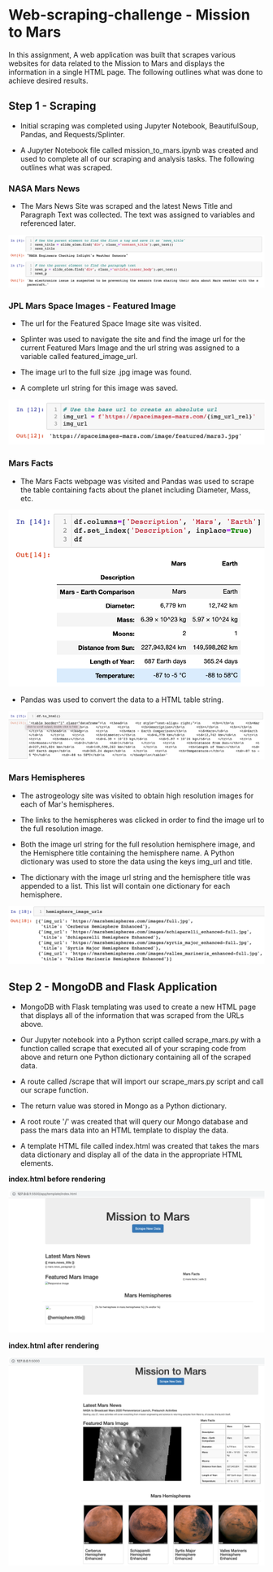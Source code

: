 # Web-scraping-challenge - Mission to Mars

In this assignment, A web application was built that scrapes various websites for data related to the Mission to Mars and displays the information in a single HTML page. The following outlines what was done to achieve desired results.

## Step 1 - Scraping
- Initial scraping was completed using Jupyter Notebook, BeautifulSoup, Pandas, and Requests/Splinter.

- A Jupyter Notebook file called mission_to_mars.ipynb was created and used to complete all of our scraping and analysis tasks. The following outlines what was scraped.


### NASA Mars News

- The Mars News Site  was scraped and the latest News Title and Paragraph Text was collected. The text was assigned to variables and referenced later.

![](Images/News_Title_Paragraph.png)


### JPL Mars Space Images - Featured Image

- The url for the Featured Space Image site was visited.

- Splinter was used to navigate the site and find the image url for the current Featured Mars Image and the url string was assigned to a variable called featured_image_url.

- The image url to the full size .jpg image was found.

- A complete url string for this image was saved.

![](Images/img_url.png)




### Mars Facts

- The Mars Facts webpage was visited and Pandas was used to scrape the table containing facts about the planet including Diameter, Mass, etc.

![](Images/Mars_Earth_Comparison.png)


- Pandas was used to convert the data to a HTML table string.

![](Images/Mars_html.png)



### Mars Hemispheres

- The astrogeology site was visited to obtain high resolution images for each of Mar's hemispheres.

- The links to the hemispheres was clicked in order to find the image url to the full resolution image.

- Both the image url string for the full resolution hemisphere image, and the Hemisphere title containing the hemisphere name. A Python dictionary was used to store the data using the keys img_url and title.

- The dictionary with the image url string and the hemisphere title was appended to a list. This list will contain one dictionary for each hemisphere.

![](Images/img_url_title.png)




## Step 2 - MongoDB and Flask Application
- MongoDB with Flask templating was used to create a new HTML page that displays all of the information that was scraped from the URLs above.

- Our Jupyter notebook into a Python script called scrape_mars.py with a function called scrape that executed all of your scraping code from above and return one Python dictionary containing all of the scraped data.

- A route called /scrape that will import our scrape_mars.py script and call our scrape function.

- The return value was stored in Mongo as a Python dictionary.

- A root route '/' was created that will query our Mongo database and pass the mars data into an HTML template to display the data.

- A template HTML file called index.html was created that takes the mars data dictionary and display all of the data in the appropriate HTML elements.  

<b> index.html before rendering

![](Images/before_render.png)
  
  
 <b> index.html after rendering
   
 ![](Images/after_render.png)


